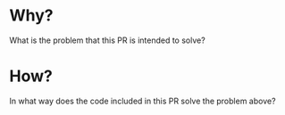 # Why?

What is the problem that this PR is intended to solve?

# How?

In what way does the code included in this PR solve the problem above?
